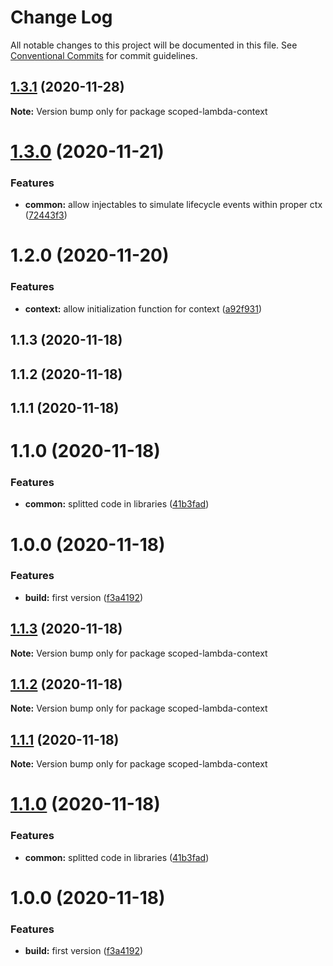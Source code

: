 # Change Log

All notable changes to this project will be documented in this file.
See [Conventional Commits](https://conventionalcommits.org) for commit guidelines.

## [1.3.1](https://github.com/sirasistant/scoped-lambda-framework/compare/scoped-lambda-context@1.3.0...scoped-lambda-context@1.3.1) (2020-11-28)

**Note:** Version bump only for package scoped-lambda-context





# [1.3.0](https://github.com/sirasistant/scoped-lambda-framework/compare/scoped-lambda-context@1.2.0...scoped-lambda-context@1.3.0) (2020-11-21)


### Features

* **common:** allow injectables to simulate lifecycle events within proper ctx ([72443f3](https://github.com/sirasistant/scoped-lambda-framework/commit/72443f33a297dd27183a2fc87c02f208f3ad5100))





# 1.2.0 (2020-11-20)


### Features

* **context:** allow initialization function for context ([a92f931](https://github.com/sirasistant/scoped-lambda-framework/commit/a92f9312d0f2a403ca2af5f8a58fcb2c57ef1f20))



## 1.1.3 (2020-11-18)



## 1.1.2 (2020-11-18)



## 1.1.1 (2020-11-18)



# 1.1.0 (2020-11-18)


### Features

* **common:** splitted code in libraries ([41b3fad](https://github.com/sirasistant/scoped-lambda-framework/commit/41b3fad6a3e55878a0d7b6f36ffd79defa2c229c))



# 1.0.0 (2020-11-18)


### Features

* **build:** first version ([f3a4192](https://github.com/sirasistant/scoped-lambda-framework/commit/f3a419243706a0f2c6e8d2075d7cad26def2c167))





## [1.1.3](https://github.com/sirasistant/scoped-lambda-framework/compare/v1.1.2...v1.1.3) (2020-11-18)

**Note:** Version bump only for package scoped-lambda-context





## [1.1.2](https://github.com/sirasistant/scoped-lambda-framework/compare/v1.1.1...v1.1.2) (2020-11-18)

**Note:** Version bump only for package scoped-lambda-context





## [1.1.1](https://github.com/sirasistant/scoped-lambda-framework/compare/v1.1.0...v1.1.1) (2020-11-18)

**Note:** Version bump only for package scoped-lambda-context





# [1.1.0](https://github.com/sirasistant/scoped-lambda-framework/compare/v1.0.0...v1.1.0) (2020-11-18)


### Features

* **common:** splitted code in libraries ([41b3fad](https://github.com/sirasistant/scoped-lambda-framework/commit/41b3fad6a3e55878a0d7b6f36ffd79defa2c229c))





# 1.0.0 (2020-11-18)


### Features

* **build:** first version ([f3a4192](https://github.com/sirasistant/scoped-lambda-framework/commit/f3a419243706a0f2c6e8d2075d7cad26def2c167))
